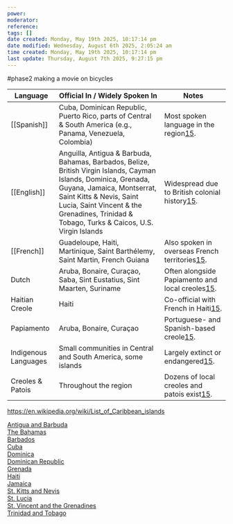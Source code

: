 ```yaml
---
power: 
moderator:
reference:
tags: []
date created: Monday, May 19th 2025, 10:17:14 pm
date modified: Wednesday, August 6th 2025, 2:05:24 am
time created: Monday, May 19th 2025, 10:17:14 pm
last update: Thursday, August 7th 2025, 9:27:15 pm
---
```

#phase2 
making a movie on bicycles

| Language             | Official In / Widely Spoken In                                                                                                                                                                                                                                           | Notes                                                                                                                                                              |
| -------------------- | ------------------------------------------------------------------------------------------------------------------------------------------------------------------------------------------------------------------------------------------------------------------------ | ------------------------------------------------------------------------------------------------------------------------------------------------------------------ |
| [[Spanish]]          | Cuba, Dominican Republic, Puerto Rico, parts of Central & South America (e.g., Panama, Venezuela, Colombia)                                                                                                                                                              | Most spoken language in the region[1](https://en.wikipedia.org/wiki/Languages_of_the_Caribbean)[5](https://talkao.com/blog/languages-of-the-caribbean/).           |
| [[English]]          | Anguilla, Antigua & Barbuda, Bahamas, Barbados, Belize, British Virgin Islands, Cayman Islands, Dominica, Grenada, Guyana, Jamaica, Montserrat, Saint Kitts & Nevis, Saint Lucia, Saint Vincent & the Grenadines, Trinidad & Tobago, Turks & Caicos, U.S. Virgin Islands | Widespread due to British colonial history[1](https://en.wikipedia.org/wiki/Languages_of_the_Caribbean)[5](https://talkao.com/blog/languages-of-the-caribbean/).   |
| [[French]]           | Guadeloupe, Haiti, Martinique, Saint Barthélemy, Saint Martin, French Guiana                                                                                                                                                                                             | Also spoken in overseas French territories[1](https://en.wikipedia.org/wiki/Languages_of_the_Caribbean)[5](https://talkao.com/blog/languages-of-the-caribbean/).   |
| Dutch                | Aruba, Bonaire, Curaçao, Saba, Sint Eustatius, Sint Maarten, Suriname                                                                                                                                                                                                    | Often alongside Papiamento and local creoles[1](https://en.wikipedia.org/wiki/Languages_of_the_Caribbean)[5](https://talkao.com/blog/languages-of-the-caribbean/). |
| Haitian Creole       | Haiti                                                                                                                                                                                                                                                                    | Co-official with French in Haiti[1](https://en.wikipedia.org/wiki/Languages_of_the_Caribbean)[5](https://talkao.com/blog/languages-of-the-caribbean/).             |
| Papiamento           | Aruba, Bonaire, Curaçao                                                                                                                                                                                                                                                  | Portuguese- and Spanish-based creole[1](https://en.wikipedia.org/wiki/Languages_of_the_Caribbean)[5](https://talkao.com/blog/languages-of-the-caribbean/).         |
| Indigenous Languages | Small communities in Central and South America, some islands                                                                                                                                                                                                             | Largely extinct or endangered[1](https://en.wikipedia.org/wiki/Languages_of_the_Caribbean)[5](https://talkao.com/blog/languages-of-the-caribbean/).                |
| Creoles & Patois     | Throughout the region                                                                                                                                                                                                                                                    | Dozens of local creoles and patois exist[1](https://en.wikipedia.org/wiki/Languages_of_the_Caribbean)[5](https://talkao.com/blog/languages-of-the-caribbean/).     |


https://en.wikipedia.org/wiki/List_of_Caribbean_islands

[Antigua and Barbuda](https://localhost/tiki-26.2/tiki-editpage.php?page=Antigua+and+Barbuda)  
[The Bahamas](https://localhost/tiki-26.2/tiki-editpage.php?page=The+Bahamas)  
[Barbados](https://localhost/tiki-26.2/tiki-editpage.php?page=Barbados)  
[Cuba](https://localhost/tiki-26.2/tiki-editpage.php?page=Cuba)  
[Dominica](https://localhost/tiki-26.2/tiki-editpage.php?page=Dominica)  
[Dominican Republic](https://localhost/tiki-26.2/tiki-editpage.php?page=Dominican+Republic)  
[Grenada](https://localhost/tiki-26.2/tiki-editpage.php?page=Grenada)  
[Haiti](https://localhost/tiki-26.2/tiki-editpage.php?page=Haiti)  
[Jamaica](https://localhost/tiki-26.2/tiki-editpage.php?page=Jamaica)  
[St. Kitts and Nevis](https://localhost/tiki-26.2/tiki-editpage.php?page=St.+Kitts+and+Nevis)  
[St. Lucia](https://localhost/tiki-26.2/tiki-editpage.php?page=St.+Lucia)  
[St. Vincent and the Grenadines](https://localhost/tiki-26.2/tiki-editpage.php?page=St.+Vincent+and+the+Grenadines)  
[Trinidad and Tobago](https://localhost/tiki-26.2/tiki-editpage.php?page=Trinidad+and+Tobago)
